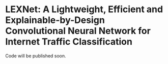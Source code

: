 # LEXNet: A Lightweight, Efficient and Explainable-by-Design Convolutional Neural Network for Internet Traffic Classification

Code will be published soon.
